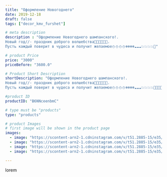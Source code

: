```yaml
---
title: "Оформление Новогоднего"
date: 2019-12-18
draft: false
tags: ["decor_kmv_furshet"]

# meta description
description : "Оформление Новогоднего шампанского!.
Новый год//- праздник доброго волшебства🌲🌲🌲🎄🎄🎄.
Пусть каждый поверит в чудеса и получит желаемое⛄️⛄️⛄️⛄️❄️❄️❄️❄️☁️☁️☁️💥💥💥💥🎄"

# product Price
price: "3000"
priceBefore: "3600.0"

# Product Short Description
shortDescription: "Оформление Новогоднего шампанского!.
Новый год//- праздник доброго волшебства🌲🌲🌲🎄🎄🎄.
Пусть каждый поверит в чудеса и получит желаемое⛄️⛄️⛄️⛄️❄️❄️❄️❄️☁️☁️☁️💥💥💥💥🎄🎄🎄🎄🎄"

#product ID
productID: "B6NNceenbmC"

# type must be "products"
type: "products"

# product Images
# first image will be shown in the product page
images:
  - image: "https://scontent-arn2-1.cdninstagram.com/v/t51.2885-15/e35/p1080x1080/75358225_155532292393923_1661762910678757127_n.jpg?tp=1&_nc_ht=scontent-arn2-1.cdninstagram.com&_nc_cat=103&_nc_ohc=70jPwDdtjfUAX_KhOAt&oh=3d6902700126788998731262f9974106&oe=607391CB&ig_cache_key=MjIwMTQ3NDkyMDc0ODExMzAwMQ%3D%3D.2"
  - image: "https://scontent-arn2-1.cdninstagram.com/v/t51.2885-15/e35/p1080x1080/73004235_176193296916195_6621409304737929317_n.jpg?tp=1&_nc_ht=scontent-arn2-1.cdninstagram.com&_nc_cat=103&_nc_ohc=EYslEDjmpCUAX_795QB&oh=7333cfd43bcb47cdef72d519e2ea7ce1&oe=60732689&ig_cache_key=MjIwMTQ3NDkyMDc1NjQ3MDc1Ng%3D%3D.2"
  - image: "https://scontent-arn2-1.cdninstagram.com/v/t51.2885-15/e35/p1080x1080/72477686_151612586125353_5634197794508573400_n.jpg?tp=1&_nc_ht=scontent-arn2-1.cdninstagram.com&_nc_cat=109&_nc_ohc=l1_VCbceCt4AX8nu8Tu&oh=6ee94aee1a7fe17df6f3ac70e4972596&oe=60739E6E&ig_cache_key=MjIwMTQ3NDkyMDczOTU1MjUxNw%3D%3D.2"
  - image: "https://scontent-arn2-1.cdninstagram.com/v/t51.2885-15/e35/p1080x1080/76947932_441337883455087_5214120924685411138_n.jpg?tp=1&_nc_ht=scontent-arn2-1.cdninstagram.com&_nc_cat=107&_nc_ohc=-UEwBTk01j4AX_Gj574&oh=8ff1f266d9ff9c9b955d4e0b294afc5c&oe=6074CB5E&ig_cache_key=MjIwMTQ3NDkyMDczMTI1MDc0Ng%3D%3D.2"

---
```

lorem
